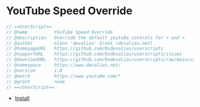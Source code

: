# YouTube Speed Override

```javascript
// ==UserScript==
// @name          YouTube Speed Override
// @description   Override the default youtube controls for > and <
// @author        Glenn 'devalias' Grant (devalias.net)
// @homepageURL   https://github.com/0xdevalias/userscripts
// @supportURL    https://github.com/0xdevalias/userscripts/issues
// @downloadURL   https://github.com/0xdevalias/userscripts/raw/main/userscripts/youtube-speed-override/youtube-speed-override.user.js
// @namespace     https://www.devalias.net/
// @version       1.0
// @match         https://www.youtube.com/*
// @grant         none
// ==/UserScript==
```

- [Install](https://github.com/0xdevalias/userscripts/raw/main/userscripts/youtube-speed-override/youtube-speed-override.user.js)
